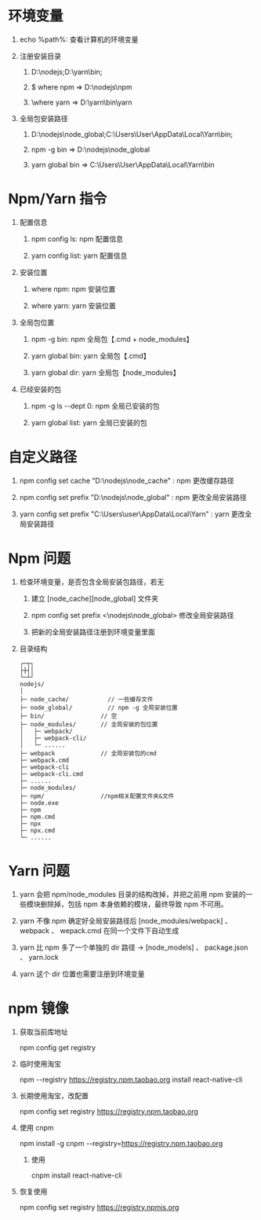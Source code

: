 # 环境变量

1.  echo %path%: 查看计算机的环境变量

2.  注册安装目录

    1.  D:\nodejs\;D:\yarn\bin\;

    2.  \$ where npm => D:\nodejs\npm

    3.  \where yarn => D:\yarn\bin\yarn

3.  全局包安装路径

    1.  D:\nodejs\node_global;C:\Users\User\AppData\Local\Yarn\bin;

    2.  npm -g bin => D:\nodejs\node_global

    3.  yarn global bin => C:\Users\User\AppData\Local\Yarn\bin

# Npm/Yarn 指令

1.  配置信息

    1.  npm config ls: npm 配置信息

    2.  yarn config list: yarn 配置信息

2.  安装位置

    1.  where npm: npm 安装位置

    2.  where yarn: yarn 安装位置

3.  全局包位置

    1.  npm -g bin: npm 全局包【.cmd + node_modules】

    2.  yarn global bin: yarn 全局包【.cmd】

    3.  yarn global dir: yarn 全局包【node_modules】

4.  已经安装的包

    1.  npm -g ls --dept 0: npm 全局已安装的包

    2.  yarn global list: yarn 全局已安装的包

# 自定义路径

1.  npm config set cache "D:\nodejs\node_cache" : npm 更改缓存路径

2.  npm config set prefix "D:\nodejs\node_global" : npm 更改全局安装路径

3.  yarn config set prefix "C:\Users\user\AppData\Local\Yarn" : yarn 更改全局安装路径

# Npm 问题

1.  检查环境变量，是否包含全局安装包路径，若无

    1.  建立 [node_cache][node_global] 文件夹

    2.  npm config set prefix <\nodejs\node_global> 修改全局安装路径

    3.  把新的全局安装路径注册到环境变量里面

2.  目录结构

    ```
    ┌─┬┐
    ├┼┤│
    └─┴┘
    nodejs/
    │
    ├─ node_cache/           // 一些缓存文件
    ├─ node_global/          // npm -g 全局安装位置
    ├─ bin/                // 空
    ├─ node_modules/       // 全局安装的包位置
    │   ├─ webpack/
    │   ├─ webpack-cli/
    │   └─ ......
    ├─ webpack             // 全局安装包的cmd
    ├─ webpack.cmd
    ├─ webpack-cli
    ├─ webpack-cli.cmd
    ├─ ......
    ├─ node_modules/
    ├─ npm/                //npm相关配置文件夹&文件
    ├─ node.exe
    ├─ npm
    ├─ npm.cmd
    ├─ npx
    ├─ npx.cmd
    └─ ......
    ```

# Yarn 问题

1. yarn 会把 npm/node_modules 目录的结构改掉，并把之前用 npm 安装的一些模块删除掉，包括 npm 本身依赖的模块，最终导致 npm 不可用。

2. yarn 不像 npm 确定好全局安装路径后 [node_modules/webpack] 、 webpack 、 wepack.cmd 在同一个文件下自动生成

3. yarn 比 npm 多了一个单独的 dir 路径 -> [node_models] 、 package.json 、 yarn.lock

4. yarn 这个 dir 位置也需要注册到环境变量

# npm 镜像

1.  获取当前库地址

    npm config get registry

2.  临时使用淘宝

    npm --registry https://registry.npm.taobao.org install react-native-cli

3.  长期使用淘宝，改配置

    npm config set registry https://registry.npm.taobao.org

4.  使用 cnpm

    npm install -g cnpm --registry=https://registry.npm.taobao.org

    1.  使用

        cnpm install react-native-cli

5.  恢复使用

    npm config set registry https://registry.npmjs.org
